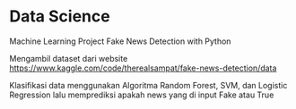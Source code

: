 # Data Science
Machine Learning Project Fake News Detection with Python

Mengambil dataset dari website https://www.kaggle.com/code/therealsampat/fake-news-detection/data

Klasifikasi data menggunakan Algoritma Random Forest, SVM, dan Logistic Regression lalu memprediksi apakah news yang di input Fake atau True
